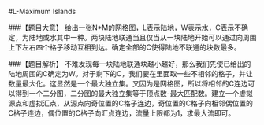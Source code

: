 #L-Maximum Islands

###【题目大意】
给出一张N*M的网格图，L表示陆地，W表示水，C表示不确定，为陆地或水其中一种。两块陆地联通当且仅当从一块陆地开始可以通过向周围上下左右四个格子移动互相到达。确定全部的C使得陆地不联通的块数最多。

###【题目解析】
不难发现每一块陆地联通块越小越好，那么我们先使已给出的陆地周围的C确定为W。对于剩下的C，我们要在里面取一些不相邻的格子，并让数量最大化。这显然是一个最大独立集。又因为是网格图，所以将相邻的C连边可以得到一个二分图，二分图的最大独立集等于顶点数-最大匹配数。建立一个虚拟源点和虚拟汇点，从源点向奇位置的C格子连边，奇位置的C格子向相邻偶位置的C格子连边，偶位置的C格子向汇点连边，流量上限都为1，求最大流即可。